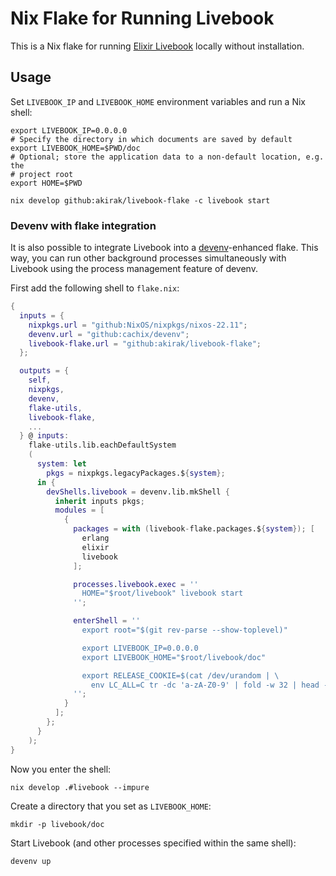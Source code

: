 # Nix Flake for Running Livebook

This is a Nix flake for running [Elixir Livebook](https://livebook.dev/) locally
without installation.

## Usage
Set `LIVEBOOK_IP` and `LIVEBOOK_HOME` environment variables and run a Nix shell:

``` shell
export LIVEBOOK_IP=0.0.0.0
# Specify the directory in which documents are saved by default
export LIVEBOOK_HOME=$PWD/doc
# Optional; store the application data to a non-default location, e.g. the
# project root
export HOME=$PWD

nix develop github:akirak/livebook-flake -c livebook start
```

### Devenv with flake integration
It is also possible to integrate Livebook into a
[devenv](https://devenv.sh/guides/using-with-flakes/)-enhanced flake. This way,
you can run other background processes simultaneously with Livebook using the
process management feature of devenv.

First add the following shell to `flake.nix`:

``` nix
{
  inputs = {
    nixpkgs.url = "github:NixOS/nixpkgs/nixos-22.11";
    devenv.url = "github:cachix/devenv";
    livebook-flake.url = "github:akirak/livebook-flake";
  };

  outputs = {
    self,
    nixpkgs,
    devenv,
    flake-utils,
    livebook-flake,
    ...
  } @ inputs:
    flake-utils.lib.eachDefaultSystem
    (
      system: let
        pkgs = nixpkgs.legacyPackages.${system};
      in {
        devShells.livebook = devenv.lib.mkShell {
          inherit inputs pkgs;
          modules = [
            {
              packages = with (livebook-flake.packages.${system}); [
                erlang
                elixir
                livebook
              ];

              processes.livebook.exec = ''
                HOME="$root/livebook" livebook start
              '';

              enterShell = ''
                export root="$(git rev-parse --show-toplevel)"

                export LIVEBOOK_IP=0.0.0.0
                export LIVEBOOK_HOME="$root/livebook/doc"

                export RELEASE_COOKIE=$(cat /dev/urandom | \
                  env LC_ALL=C tr -dc 'a-zA-Z0-9' | fold -w 32 | head -n 1)
              '';
            }
          ];
        };
      }
    );
}
```

Now you enter the shell:

``` shell
nix develop .#livebook --impure
```

Create a directory that you set as `LIVEBOOK_HOME`:

``` shell
mkdir -p livebook/doc
```

Start Livebook (and other processes specified within the same shell):

``` shell
devenv up
```
